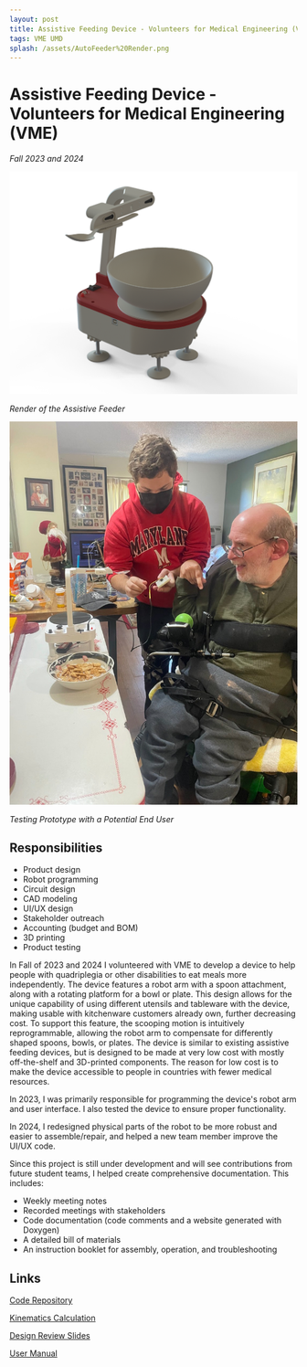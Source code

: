 ```yaml
---
layout: post
title: Assistive Feeding Device - Volunteers for Medical Engineering (VME)
tags: VME UMD
splash: /assets/AutoFeeder%20Render.png
---
```


# Assistive Feeding Device - Volunteers for Medical Engineering (VME)

*Fall 2023 and 2024*

![](/assets/AutoFeeder%20Render.png)

*Render of the Assistive Feeder*

![](/assets/AutoFeeder%20Trial.jpg)

*Testing Prototype with a Potential End User*

## Responsibilities
- Product design
- Robot programming
- Circuit design
- CAD modeling
- UI/UX design
- Stakeholder outreach
- Accounting (budget and BOM)
- 3D printing
- Product testing

In Fall of 2023 and 2024 I volunteered with VME to develop a device to help people with quadriplegia or other disabilities to eat meals more independently.
The device features a robot arm with a spoon attachment, along with a rotating platform for a bowl or plate.
This design allows for the unique capability of using different utensils and tableware with the device, making usable with kitchenware customers already own, further decreasing cost.
To support this feature, the scooping motion is intuitively reprogrammable, allowing the robot arm to compensate for differently shaped spoons, bowls, or plates.
The device is similar to existing assistive feeding devices, but is designed to be made at very low cost with mostly off-the-shelf and 3D-printed components.
The reason for low cost is to make the device accessible to people in countries with fewer medical resources.

In 2023, I was primarily responsible for programming the device's robot arm and user interface. I also tested the device to ensure proper functionality.

In 2024, I redesigned physical parts of the robot to be more robust and easier to assemble/repair, and helped a new team member improve the UI/UX code.

Since this project is still under development and will see contributions from future student teams, I helped create comprehensive documentation. This includes:
- Weekly meeting notes
- Recorded meetings with stakeholders
- Code documentation (code comments and a website generated with Doxygen)
- A detailed bill of materials
- An instruction booklet for assembly, operation, and troubleshooting

## Links

[Code Repository](https://github.com/shua5115/AutoFeeder)

[Kinematics Calculation](https://www.desmos.com/calculator/d9fl9r0jze)

[Design Review Slides](/assets/Autofeeder%20PRAC.pdf)

[User Manual](/assets/Assistive%20Feeder%20Manual%20F24.pdf)